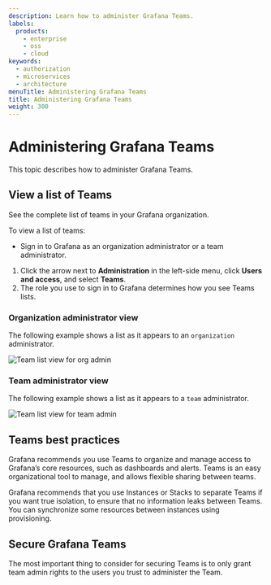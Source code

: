 ```yaml
---
description: Learn how to administer Grafana Teams.
labels:
  products:
    - enterprise
    - oss
    - cloud
keywords:
  - authorization
  - microservices
  - architecture
menuTitle: Administering Grafana Teams
title: Administering Grafana Teams
weight: 300
---
```


# Administering Grafana Teams

This topic describes how to administer Grafana Teams.

## View a list of Teams

See the complete list of teams in your Grafana organization.

To view a list of teams:

- Sign in to Grafana as an organization administrator or a team administrator.

1. Click the arrow next to **Administration** in the left-side menu, click **Users and access**, and select **Teams**. 
1. The role you use to sign in to Grafana determines how you see Teams lists. 

### Organization administrator view

The following example shows a list as it appears to an `organization` administrator.

![Team list view for org admin](/media/docs/grafana/screenshot-org-admin-team-list.png)

### Team administrator view

The following example shows a list as it appears to a `team` administrator.

![Team list view for team admin](/media/docs/grafana/screenshot-team-admin-team-list.png)


## Teams best practices

Grafana recommends you use Teams to organize and manage access to Grafana’s core resources, such as dashboards and alerts. Teams is an easy organizational tool to manage, and allows flexible sharing between teams.  

Grafana recommends that you use Instances or Stacks to separate Teams if you want true isolation, to ensure that no information leaks between Teams. You can synchronize some resources between instances using provisioning.

## Secure Grafana Teams

The most important thing to consider for securing Teams is to only grant team admin rights to the users you trust to administer the Team.

